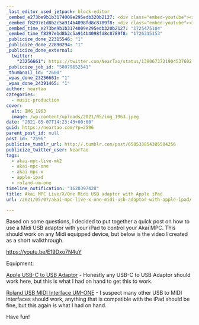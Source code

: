 ```yaml
---
_last_editor_used_jetpack: block-editor
_oembed_e273be9b1b3174009e295edb320b2127: <div class="embed-youtube"><iframe title="Akai MPC Live/X/One Midi USB adaptor with Apple iPad" width="750" height="422" src="https://www.youtube.com/embed/E19Dxo7N4uY?feature=oembed" frameborder="0" allow="accelerometer; autoplay; clipboard-write; encrypted-media; gyroscope; picture-in-picture; web-share" referrerpolicy="strict-origin-when-cross-origin" allowfullscreen></iframe></div>
_oembed_f8297e1d8b2c5a914b4098fd8c8789f8: <div class="embed-youtube"><iframe title="Akai MPC Live/X/One Midi USB adaptor with Apple iPad" width="500" height="281" src="https://www.youtube.com/embed/E19Dxo7N4uY?feature=oembed" frameborder="0" allow="accelerometer; autoplay; clipboard-write; encrypted-media; gyroscope; picture-in-picture; web-share" referrerpolicy="strict-origin-when-cross-origin" allowfullscreen></iframe></div>
_oembed_time_e273be9b1b3174009e295edb320b2127: "1725475184"
_oembed_time_f8297e1d8b2c5a914b4098fd8c8789f8: "1726315153"
_publicize_done_22315546: "1"
_publicize_done_22890294: "1"
_publicize_done_external:
  twitter:
    "23256661": https://twitter.com/NearTao/status/1390673721904537602
_publicize_job_id: "58079652541"
_thumbnail_id: "2600"
_wpas_done_23256661: "1"
_wpas_done_24391465: "1"
author: neartao
categories:
  - music-production
cover:
  alt: IMG_1963
  image: /wp-content/uploads/2021/05/img_1963.jpeg
date: "2021-05-07T14:23:43+00:00"
guid: https://neartao.com/?p=2596
parent_post_id: null
post_id: "2596"
publicize_tumblr_url: http://.tumblr.com/post/650533854385504256
publicize_twitter_user: NearTao
tags:
  - akai-mpc-live-mk2
  - akai-mpc-one
  - akai-mpc-x
  - apple-ipad
  - roland-um-one
timeline_notification: "1620397428"
title: Akai MPC Live/X/One Midi USB adaptor with Apple iPad
url: /2021/05/07/akai-mpc-live-x-one-midi-usb-adaptor-with-apple-ipad/

---
```

Based on some questions, I decided to put together a quick post on how to use a Midi USB adaptor with your iPad to control your Akai MPC. This should work on any Midi equipped device, but below is the video I created as a short walkthrough.

https://youtu.be/E19Dxo7N4uY

Equipment:

[Apple USB-C to USB Adaptor](https://www.apple.com/shop/product/MJ1M2AM/A/usb-c-to-usb-adapter) \- Honestly any USB-C to USB Adaptor should work here, but this is what I had on hand to get this to work.

[Roland USB MIDI Interface UM-ONE](https://www.roland.com/us/products/um-one/) \- I suspect many other USB to MIDI interfaces should work, anything that is compatible with the iPad should be fine, but this again is what I had on hand.

Have fun!
